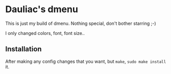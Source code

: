 # Dauliac's dmenu

This is just my build of dmenu. Nothing special, don't bother starring ;-)

I only changed colors, font, font size..

## Installation

After making any config changes that you want, but `make`, `sudo make install` it.
